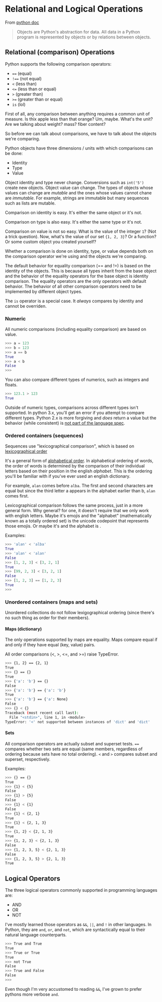 # Relational and Logical Operations 

From [python doc](https://docs.python.org/2.0/ref/objects.html)

> Objects are Python's abstraction for data. All data in a Python program is represented by objects or by relations between objects.

## Relational (comparison) Operations

Python supports the following comparison operators: 

* `==` (equal)
* `!==` (not equal)
* `<` (less than)
* `<=` (less than or equal)
* `>` (greater than)
* `>=` (greater than or equal)
* `is` (lol)

First of all, any comparison between anything requires a common unit of measure. Is thix apple less than that orange? Um, maybe. What's the unit? Are we talking about weight? mass? fiber content? 

So before we can talk about comparisons, we have to talk about the objects we're comparing.

Python objects have three dimensions / units with which comparisons can be done: 

* Identity
* Type
* Value

Object identity and type never change. Conversions such as `int('5')` create new objects. Object value can change. The types of objects whose values can change are *mutable* and the ones whose values cannot chane are *immutable*. For example, strings are immutable but many sequences such as lists are mutable.

Comparison on identity is easy. It's either the same object or it's not.

Comparison on type is also easy. It's either the same type or it's not.

Comparison on value is not so easy. What is the value of the integer `1`? (Not a trick question). Now, what's the value of our set `{1, 2, 3}`? Or a function? Or some custom object you created yourself? 

Whether a comparison is done on identity, type, or value depends both on the comparison operator we're using and the objects we're comparing.

The default behavior for equality comparison (== and !=) is based on the identity of the objects. This is because all types inherit from the base object and the behavior of the equality operators for the base object is identity comparison. The equality operators are the only operators with default behavior. The behavior of all other comparison operators need to be implemented by different object types.

The `is` operator is a special case. It _always_ compares by identity and cannot be overriden.	

### Numeric 

All numeric comparisons (including equality comparison) are based on value. 

```python
>>> a = 123
>>> b = 123
>>> a == b
True
>>> a < b
False
>>>
```

You can also compare different types of numerics, such as integers and floats.

```python
>>> 123.1 > 123
True
```

Outside of numeric types, comparisons across different types isn't supported. In python 3.x, you'll get an error if you attempt to compare different types. Python 2.x is more forgiving and _does_ return a value but the behavior (while consistent) is [not part of the language spec](https://stackoverflow.com/questions/3270680/how-does-python-2-compare-string-and-int-why-do-lists-compare-as-greater-than-n).

### Ordered containers (sequences)

Sequences use "lexicographical comparison", which is based on [lexicographical order](https://en.wikipedia.org/wiki/Lexicographical_order)

It's a general form of [alphabetical order](https://en.wikipedia.org/wiki/Alphabetical_order). In alphabetical ordering of words, the order of words is determined by the comparison of their individual letters based on their position in the english _alphabet_. This is the ordering you'll be familiar with if you've ever used an english dictionary. 

For example, `alan` comes before `alba`. The first and second characters are equal but since the third letter a appears in the alphabet earlier than b, `alan` comes first.

Lexicographical comparison follows the same process, just in a more general form. Why general? for one, it doesn't require that we only work with english letters. Maybe it's emojis and the "alphabet" (mathematically known as a totally ordered set) is the unicode codepoint that represents those emojis. Or maybe it's <your own made up type here> and the alphabet is <one you make up>.

Examples:

```python
>>> 'alan' < 'alba'
True
>>> 'alan' < 'alan'
False
>>> [1, 2, 3] < [3, 2, 1]
True
>>> [99, 2, 3] < [3, 2, 1]
False
>>> [1, 2, 3] == [1, 2, 3]
True
>>> 
```

### Unordered containers (maps and sets)

Unordered collections do not follow lexigographical ordering (since there's no such thing as order for their members).

#### Maps (dictionary)

The only operations supported by maps are equality. Maps compare equal if and only if they have equal (key, value) pairs.

All order comparisons (<, >, <=, and >=) raise TypeError.

```bash
>>> {1, 2} == {2, 1}
True
>>> {} == {}
True
>>> {'a': 'b'} == {}
False
>>> {'a': 'b'} == {'a': 'b'}
True
>>> {'a': 'b'} == {'a': None}
False
>>> {} < {}
Traceback (most recent call last):
  File "<stdin>", line 1, in <module>
TypeError: '<' not supported between instances of 'dict' and 'dict'
```

#### Sets

All comparison operators are actually subset and superset tests. `==` compares whether two sets are equal (same members, regardless of ordering because sets have no total ordering). `<` and `>` compares subset and superset, respectively.

Examples:

```bash
>>> {} == {}
True
>>> {1} < {5}
False
>>> {1} > {5}
False
>>> {1} < {1}
False
>>> {1} < {2, 1}
True
>>> {1} < {2, 1, 3}
True
>>> {1, 2} < {2, 1, 3}
True
>>> {1, 2, 3} < {2, 1, 3}
False
>>> {1, 2, 3, 5} < {2, 1, 3}
False
>>> {1, 2, 3, 5} > {2, 1, 3}
True
```

## Logical Operators 

The three logical operators commonly supported in programming languages are: 

* AND 
* OR 
* NOT

I've mostly learned those operators as `&&`, `||`, and `!` in other languages. In Python, they are `and`, `or`, and `not`, which are syntactically equal to their natural language counterparts.

```bash 
>>> True and True
True
>>> True or True
True
>>> not True
False
>>> True and False
False
>>> 
```

Even though I'm very accustomed to reading `&&`, I've grown to prefer pythons more verbose `and`.
